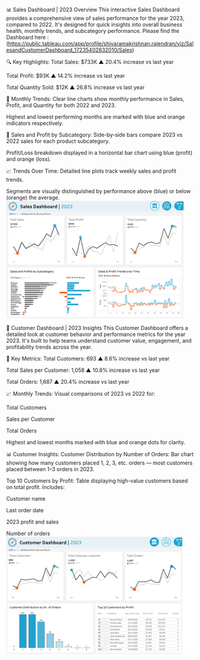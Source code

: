 📊 Sales Dashboard | 2023 Overview
This interactive Sales Dashboard provides a comprehensive view of sales performance for the year 2023, compared to 2022. It's designed for quick insights into overall business health, monthly trends, and subcategory performance.
Please find the Dashboard here : (https://public.tableau.com/app/profile/shivaramakrishnan.rajendran/viz/SalesandCustomerDashboard_17235402832010/Sales)

🔍 Key Highlights:
Total Sales: $733K
▲ 20.4% increase vs last year

Total Profit: $93K
▲ 14.2% increase vs last year

Total Quantity Sold: $12K
▲ 26.8% increase vs last year

📅 Monthly Trends:
Clear line charts show monthly performance in Sales, Profit, and Quantity for both 2022 and 2023.

Highest and lowest performing months are marked with blue and orange indicators respectively.

🧩 Sales and Profit by Subcategory:
Side-by-side bars compare 2023 vs 2022 sales for each product subcategory.

Profit/Loss breakdown displayed in a horizontal bar chart using blue (profit) and orange (loss).

📈 Trends Over Time:
Detailed line plots track weekly sales and profit trends.

Segments are visually distinguished by performance above (blue) or below (orange) the average.
![Sales Dashboard 2023](./images/sales_dashboard.png)

👥 Customer Dashboard | 2023 Insights
This Customer Dashboard offers a detailed look at customer behavior and performance metrics for the year 2023. It's built to help teams understand customer value, engagement, and profitability trends across the year.

📌 Key Metrics:
Total Customers: 693
▲ 8.6% increase vs last year

Total Sales per Customer: 1,058
▲ 10.8% increase vs last year

Total Orders: 1,687
▲ 20.4% increase vs last year

📈 Monthly Trends:
Visual comparisons of 2023 vs 2022 for:

Total Customers

Sales per Customer

Total Orders

Highest and lowest months marked with blue and orange dots for clarity.

📊 Customer Insights:
Customer Distribution by Number of Orders:
Bar chart showing how many customers placed 1, 2, 3, etc. orders — most customers placed between 1–3 orders in 2023.

Top 10 Customers by Profit:
Table displaying high-value customers based on total profit. Includes:

Customer name

Last order date

2023 profit and sales

Number of orders
![Customer Dashboard 2023](./images/customer_dashboard.png)

